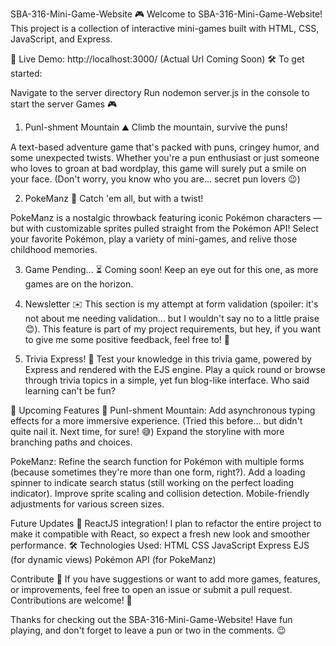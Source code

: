 SBA-316-Mini-Game-Website 🎮
Welcome to SBA-316-Mini-Game-Website!
This project is a collection of interactive mini-games built with HTML, CSS, JavaScript, and Express.

🚀 Live Demo: http://localhost:3000/ (Actual Url Coming Soon)
🛠 To get started:

Navigate to the server directory
Run nodemon server.js in the console to start the server
Games 🎮

1. PunI-shment Mountain ⛰️
   Climb the mountain, survive the puns!

A text-based adventure game that's packed with puns, cringey humor, and some unexpected twists. Whether you're a pun enthusiast or just someone who loves to groan at bad wordplay, this game will surely put a smile on your face. (Don't worry, you know who you are... secret pun lovers 😉)

2. PokeManz 🐾
   Catch 'em all, but with a twist!

PokeManz is a nostalgic throwback featuring iconic Pokémon characters — but with customizable sprites pulled straight from the Pokémon API! Select your favorite Pokémon, play a variety of mini-games, and relive those childhood memories.

3. Game Pending... ⏳
   Coming soon! Keep an eye out for this one, as more games are on the horizon.

4. Newsletter ✉️
   This section is my attempt at form validation (spoiler: it's not about me needing validation... but I wouldn't say no to a little praise 😊). This feature is part of my project requirements, but hey, if you want to give me some positive feedback, feel free to! 💌

5. Trivia Express! 🧠
   Test your knowledge in this trivia game, powered by Express and rendered with the EJS engine. Play a quick round or browse through trivia topics in a simple, yet fun blog-like interface. Who said learning can't be fun?

🚧 Upcoming Features 🚧
PunI-shment Mountain:
Add asynchronous typing effects for a more immersive experience. (Tried this before... but didn't quite nail it. Next time, for sure! 😅)
Expand the storyline with more branching paths and choices.

PokeManz:
Refine the search function for Pokémon with multiple forms (because sometimes they're more than one form, right?).
Add a loading spinner to indicate search status (still working on the perfect loading indicator).
Improve sprite scaling and collision detection.
Mobile-friendly adjustments for various screen sizes.

Future Updates 🔮
ReactJS integration! I plan to refactor the entire project to make it compatible with React, so expect a fresh new look and smoother performance.
🛠 Technologies Used:
HTML
CSS
JavaScript
Express
EJS (for dynamic views)
Pokémon API (for PokeManz)

Contribute 📝
If you have suggestions or want to add more games, features, or improvements, feel free to open an issue or submit a pull request. Contributions are welcome! 🚀

Thanks for checking out the SBA-316-Mini-Game-Website! Have fun playing, and don't forget to leave a pun or two in the comments. 😉
